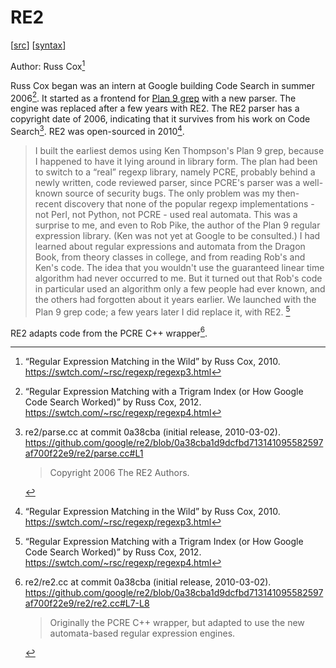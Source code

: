 # RE2

[[src](https://github.com/google/re2)] [[syntax](https://github.com/google/re2/wiki/Syntax)]

Author: Russ Cox[^rsc3]

Russ Cox began was an intern at Google building Code Search in summer 2006[^rsc4].
It started as a frontend for [Plan 9 grep](../greps/plan9.md) with a new parser.
The engine was replaced after a few years with RE2. The RE2 parser has a
copyright date of 2006, indicating that it survives from his work on Code
Search[^init-parse.cc]. RE2 was open-sourced in 2010[^rsc3].

> I built the earliest demos using Ken Thompson's Plan 9 grep, because I
> happened to have it lying around in library form. The plan had been to switch
> to a “real” regexp library, namely PCRE, probably behind a newly written, code
> reviewed parser, since PCRE's parser was a well-known source of security bugs.
> The only problem was my then-recent discovery that none of the popular regexp
> implementations - not Perl, not Python, not PCRE - used real automata. This
> was a surprise to me, and even to Rob Pike, the author of the Plan 9 regular
> expression library. (Ken was not yet at Google to be consulted.) I had learned
> about regular expressions and automata from the Dragon Book, from theory
> classes in college, and from reading Rob's and Ken's code. The idea that you
> wouldn't use the guaranteed linear time algorithm had never occurred to me.
> But it turned out that Rob's code in particular used an algorithm only a few
> people had ever known, and the others had forgotten about it years earlier. We
> launched with the Plan 9 grep code; a few years later I did replace it, with
> RE2. [^rsc4]

RE2 adapts code from the PCRE C++ wrapper[^init-re2.cc].

[^rsc3]: “Regular Expression Matching in the Wild” by Russ Cox, 2010.
  https://swtch.com/~rsc/regexp/regexp3.html
[^rsc4]: “Regular Expression Matching with a Trigram Index (or How Google Code
  Search Worked)” by Russ Cox, 2012. https://swtch.com/~rsc/regexp/regexp4.html
[^init-parse.cc]: re2/parse.cc at commit 0a38cba (initial release, 2010-03-02).
  https://github.com/google/re2/blob/0a38cba1d9dcfbd713141095582597af700f22e9/re2/parse.cc#L1
    > Copyright 2006 The RE2 Authors.

[^init-re2.cc]: re2/re2.cc at commit 0a38cba (initial release, 2010-03-02).
  https://github.com/google/re2/blob/0a38cba1d9dcfbd713141095582597af700f22e9/re2/re2.cc#L7-L8
    > Originally the PCRE C++ wrapper, but adapted to use
    > the new automata-based regular expression engines.

